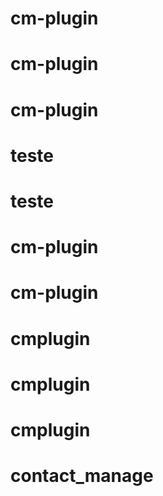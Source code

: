 # cm-plugin
# cm-plugin
# cm-plugin
# teste
# teste
# cm-plugin
# cm-plugin
# cmplugin
# cmplugin
# cmplugin
# contact_manage
